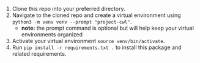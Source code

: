 1. Clone this repo into your preferred directory.
1. Navigate to the cloned repo and create a virtual environment using `python3 -m venv venv --prompt "project-cwl"`.
    - **note:** the prompt command is optional but will help keep your virtual environments organized
1. Activate your virtual environment `source venv/bin/activate`.
1. Run `pip install -r requirements.txt .` to install this package and related requirements.